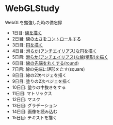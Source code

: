 # WebGLStudy
WebGLを勉強した時の備忘録

* 1日目: [線を描く](http://qiita.com/ienaga/items/9f85d127c175bfca0cae)
* 2日目: [線の太さをコントロールする](http://qiita.com/ienaga/items/f0392e1aaf41651ace7a)
* 3日目: [円を描く](http://qiita.com/ienaga/items/3263a752da3287a6c4b6)
* 4日目: [滑らか(アンチエイリアス)な円を描く](http://qiita.com/ienaga/items/02e4b8d8c2a975ab86e1)
* 5日目: [滑らか(アンチエイリアス)な線(矩形)を描く](http://qiita.com/ienaga/items/6d8c41cb5caa851842bf)
* 6日目: [線の先端を丸くする(round)](http://qiita.com/ienaga/items/b9c6460d59078c4b705b)
* 7日目: 線の先端に矩形をたす(square)
* 8日目: 線の2次ベジェを描く
* 9日目: 塗りの2次ベジェを描く
* 10日目: 塗りの中抜きをする
* 11日目: マトリックス
* 12日目: マスク
* 13日目: グラデーション
* 14日目: 画像を読み込む
* 15日目: テキストを描く